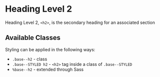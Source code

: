 # Heading Level 2

Heading Level 2, `<h2>`, is the secondary heading for an associated section

## Available Classes

Styling can be applied in the following ways:

* `.base--h2` - class
* `.base--STYLED h2` - `<h2>` tag inside a class of `.base--STYLED`
* `%base--h2` - extended through Sass

